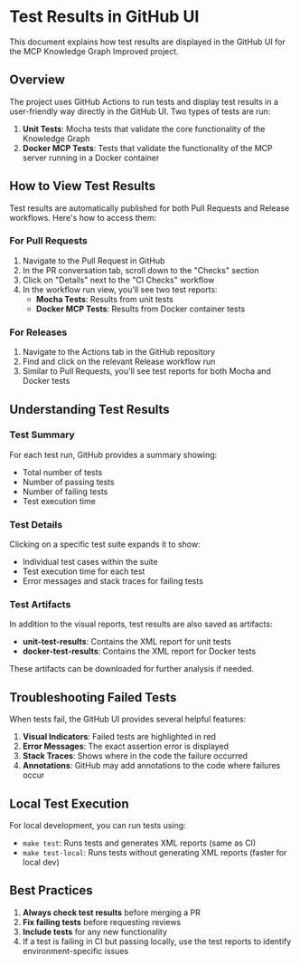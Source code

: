 # Test Results in GitHub UI

This document explains how test results are displayed in the GitHub UI for the MCP Knowledge Graph Improved project.

## Overview

The project uses GitHub Actions to run tests and display test results in a user-friendly way directly in the GitHub UI. Two types of tests are run:

1. **Unit Tests**: Mocha tests that validate the core functionality of the Knowledge Graph
2. **Docker MCP Tests**: Tests that validate the functionality of the MCP server running in a Docker container

## How to View Test Results

Test results are automatically published for both Pull Requests and Release workflows. Here's how to access them:

### For Pull Requests

1. Navigate to the Pull Request in GitHub
2. In the PR conversation tab, scroll down to the "Checks" section
3. Click on "Details" next to the "CI Checks" workflow
4. In the workflow run view, you'll see two test reports:
   - **Mocha Tests**: Results from unit tests
   - **Docker MCP Tests**: Results from Docker container tests

### For Releases

1. Navigate to the Actions tab in the GitHub repository
2. Find and click on the relevant Release workflow run
3. Similar to Pull Requests, you'll see test reports for both Mocha and Docker tests

## Understanding Test Results

### Test Summary

For each test run, GitHub provides a summary showing:
- Total number of tests
- Number of passing tests
- Number of failing tests
- Test execution time

### Test Details

Clicking on a specific test suite expands it to show:
- Individual test cases within the suite
- Test execution time for each test
- Error messages and stack traces for failing tests

### Test Artifacts

In addition to the visual reports, test results are also saved as artifacts:
- **unit-test-results**: Contains the XML report for unit tests
- **docker-test-results**: Contains the XML report for Docker tests

These artifacts can be downloaded for further analysis if needed.

## Troubleshooting Failed Tests

When tests fail, the GitHub UI provides several helpful features:

1. **Visual Indicators**: Failed tests are highlighted in red
2. **Error Messages**: The exact assertion error is displayed
3. **Stack Traces**: Shows where in the code the failure occurred
4. **Annotations**: GitHub may add annotations to the code where failures occur

## Local Test Execution

For local development, you can run tests using:

- `make test`: Runs tests and generates XML reports (same as CI)
- `make test-local`: Runs tests without generating XML reports (faster for local dev)

## Best Practices

1. **Always check test results** before merging a PR
2. **Fix failing tests** before requesting reviews
3. **Include tests** for any new functionality
4. If a test is failing in CI but passing locally, use the test reports to identify environment-specific issues
